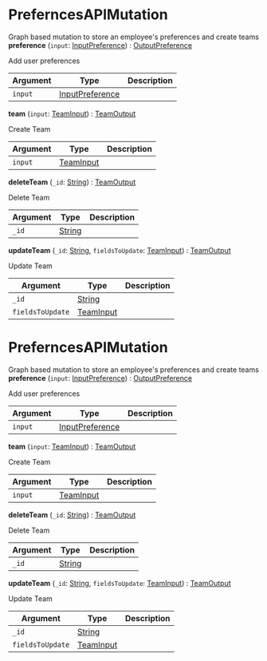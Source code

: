# PreferncesAPIMutation
Graph based mutation to store an employee's preferences and create teams
**preference** (`input`: [InputPreference](inputpreference)) : [OutputPreference](object#outputpreference)

Add user preferences

| Argument  | Type               | Description      |
| --------- | ------------------ | ---------------- |
| `input` | [InputPreference](inputpreference) |  |

**team** (`input`: [TeamInput](teaminput)) : [TeamOutput](object#teamoutput)

Create Team

| Argument  | Type               | Description      |
| --------- | ------------------ | ---------------- |
| `input` | [TeamInput](teaminput) |  |

**deleteTeam** (`_id`: [String](scalar#string)) : [TeamOutput](object#teamoutput)

Delete Team

| Argument  | Type               | Description      |
| --------- | ------------------ | ---------------- |
| `_id` | [String](scalar#string) |  |

**updateTeam** (`_id`: [String](scalar#string), `fieldsToUpdate`: [TeamInput](teaminput)) : [TeamOutput](object#teamoutput)

Update Team

| Argument  | Type               | Description      |
| --------- | ------------------ | ---------------- |
| `_id` | [String](scalar#string) |  |
| `fieldsToUpdate` | [TeamInput](teaminput) |  |
# PreferncesAPIMutation
Graph based mutation to store an employee's preferences and create teams
**preference** (`input`: [InputPreference](inputpreference)) : [OutputPreference](object#outputpreference)

Add user preferences

| Argument  | Type               | Description      |
| --------- | ------------------ | ---------------- |
| `input` | [InputPreference](inputpreference) |  |

**team** (`input`: [TeamInput](teaminput)) : [TeamOutput](object#teamoutput)

Create Team

| Argument  | Type               | Description      |
| --------- | ------------------ | ---------------- |
| `input` | [TeamInput](teaminput) |  |

**deleteTeam** (`_id`: [String](scalar#string)) : [TeamOutput](object#teamoutput)

Delete Team

| Argument  | Type               | Description      |
| --------- | ------------------ | ---------------- |
| `_id` | [String](scalar#string) |  |

**updateTeam** (`_id`: [String](scalar#string), `fieldsToUpdate`: [TeamInput](teaminput)) : [TeamOutput](object#teamoutput)

Update Team

| Argument  | Type               | Description      |
| --------- | ------------------ | ---------------- |
| `_id` | [String](scalar#string) |  |
| `fieldsToUpdate` | [TeamInput](teaminput) |  |

